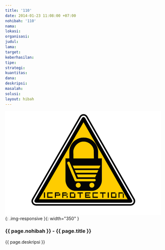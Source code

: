```yaml
---
title: '110'
date: 2014-01-23 11:08:00 +07:00
nohibah: '110'
nama:
lokasi:
organisasi:
judul:
lama:
target:
keberhasilan:
tipe:
strategi:
kuantitas:
dana:
deskripsi:
masalah:
solusi:
layout: hibah
---
```


![110](/static/img/hibahcms/110.png){: .img-responsive }{: width="350" }

### {{ page.nohibah }} - {{ page.title }}

{{ page.deskripsi }}

